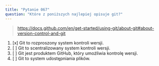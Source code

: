 ```yaml
---
title: "Pytanie 067"
question: "Które z poniższych najlepiej opisuje git?"
---
```


> https://docs.github.com/en/get-started/using-git/about-git#about-version-control-and-git  
1. [x] Git to rozproszony system kontroli wersji.  
1. [ ] Git to scentralizowany system kontroli wersji.  
1. [ ] Git jest produktem GitHub, który umożliwia kontrolę wersji.  
1. [ ] Git to system udostępniania plików.  
